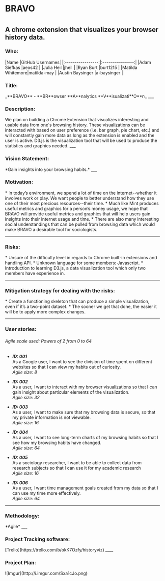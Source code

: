 ﻿# BRAVO
#
<h2>A chrome extension that visualizes your browser history data.</h2>
<h3>Who:</h3>
|Name             |GitHub Usernames|
|:-----------------:|:----------------:|
|Adam Siefkas     |aeos42          |
|Julia Heil       |jheil           |
|Ryan Burt        |burt1215        |
|Matilda Whitemore|matilda-may     |
|Austin Baysinger |a-baysinger     |

<h3>Title:</h3>
_**BRAVO** - **BR**owser **A**nalytics **V**isualizati**O**n_
___
<h3>Description:</h3>
We plan on building a Chrome Extension that visualizes interesting and usable data from one's browsing history. These visualizations can be interacted with based on user preference (i.e. bar graph, pie chart, etc.) and will constantly gain more data as long as the extension is enabled and the user is active. D3.js is the visualization tool that will be used to produce the statistics and graphics needed.   
___
<h3>Vision Statement:</h3> 
*Gain insights into your browsing habits.*
___
<h3>Motivation:</h3>
* In today’s environment, we spend a lot of time on the internet--whether it involves work or play. We want people to better understand how they use one of their most precious resources--their time. 
* Much like Mint produces useful metrics and graphics for a person’s money usage, we hope that BRAVO will provide useful metrics and graphics that will help users gain insights into their internet usage and time. 
* There are also many interesting social understandings that can be pulled from browsing data which would make BRAVO a desirable tool for sociologists.

___
<h3>Risks:</h3>
* Unsure of the difficulty level in regards to Chrome built-in extensions and handling API.
* Unknown language for some members: Javascript.
* Introduction to learning D3.js, a data visualization tool which only two members have experience in.

___
<h3>Mitigation strategy for dealing with the risks:</h3>
* Create a functioning skeleton that can produce a simple visualization, even if it’s a two-point dataset. 
* The sooner we get that done, the easier it will be to apply more complex changes.  

___
<h3>User stories:</h3>
<h6>Agile scale used: Powers of 2 from 0 to 64</h6>

* __*ID: 001*__<br>
As a Google user, I want to see the division of time spent on different websites so that I can view my habits out of curiosity.<br> 
*Agile size: 8*


* __*ID: 002*__<br>
As a user, I want to interact with my browser visualizations so that I can gain insight about particular elements of the visualization.<br>
*Agile size: 32*


* __*ID: 003*__<br>
As a user, I want to make sure that my browsing data is secure, so that my private information is not viewable.<br>
*Agile size: 16*


* __*ID: 004*__<br>
As a user, I want to see long-term charts of my browsing habits so that I see how my browsing habits have changed.<br>
*Agile size: 64*

* __*ID: 005*__<br>
As a sociology researcher, I want to be able to collect data from research subjects so that I can use it for my academic research<br>
*Agile size: 16*


* __*ID: 006*__<br>
As a user, I want time management goals created from my data so that I can use my time more effectively.<br>
*Agile size: 64*

___
<h3>Methodology:</h3>
*Agile*
___
<h3>Project Tracking software:</h3>
[Trello](https://trello.com/b/okK7Ozfy/historyviz)
____
<h3>Project Plan:</h3>
![Imgur](http://i.imgur.com/Sxa1cJo.png)
